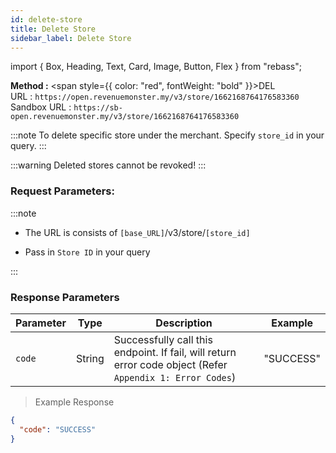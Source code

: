 ```yaml
---
id: delete-store
title: Delete Store
sidebar_label: Delete Store
---
```


import { Box, Heading, Text, Card, Image, Button, Flex } from "rebass";

**Method :** <span style={{ color: "red", fontWeight: "bold" }}>DEL</span><br/>
URL : `https://open.revenuemonster.my/v3/store/1662168764176583360`<br/>
Sandbox URL : `https://sb-open.revenuemonster.my/v3/store/1662168764176583360`

:::note
To delete specific store under the merchant. Specify `store_id` in your query.
:::

:::warning
Deleted stores cannot be revoked!
:::

### Request Parameters:

:::note

- The URL is consists of `[base_URL]`/v3/store/`[store_id]`

- Pass in `Store ID` in your query

:::

### Response Parameters

| Parameter | Type   | Description                                                                                               | Example   |
| --------- | ------ | --------------------------------------------------------------------------------------------------------- | --------- |
| `code`    | String | Successfully call this endpoint. If fail, will return error code object (Refer `Appendix 1: Error Codes`) | "SUCCESS" |

> Example Response

```json
{
  "code": "SUCCESS"
}
```
